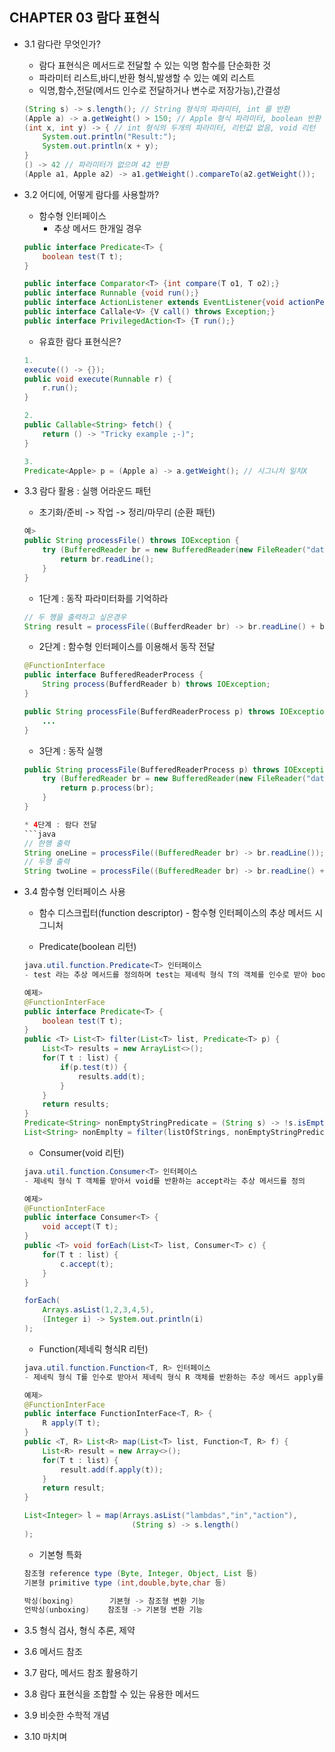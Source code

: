 ## CHAPTER 03 람다 표현식

* 3.1 람다란 무엇인가?

    * 람다 표현식은 메서드로 전달할 수 있는 익명 함수를 단순화한 것
    * 파라미터 리스트,바디,반환 형식,발생할 수 있는 예외 리스트
    * 익명,함수,전달(메서드 인수로 전달하거나 변수로 저장가능),간결성

    ```java
    (String s) -> s.length(); // String 형식의 파라미터, int 를 반환
    (Apple a) -> a.getWeight() > 150; // Apple 형식 파라미터, boolean 반환
    (int x, int y) -> { // int 형식의 두개의 파라미터, 리턴값 없음, void 리턴
        System.out.println("Result:");
        System.out.println(x + y);
    }
    () -> 42 // 파라미터가 없으며 42 반환
    (Apple a1, Apple a2) -> a1.getWeight().compareTo(a2.getWeight());
    ```

* 3.2 어디에, 어떻게 람다를 사용할까?

    * 함수형 인터페이스
        * 추상 메서드 한개일 경우

    ```java
    public interface Predicate<T> {
        boolean test(T t);
    }

    public interface Comparator<T> {int compare(T o1, T o2);}
    public interface Runnable {void run();}
    public interface ActionListener extends EventListener{void actionPerformed(ActionEvent e);}
    public interface Callale<V> {V call() throws Exception;}
    public interface PrivilegedAction<T> {T run();}
    ```

    * 유효한 람다 표현식은?

    ```java
    1.
    execute(() -> {});
    public void execute(Runnable r) {
        r.run();
    }

    2. 
    public Callable<String> fetch() {
        return () -> "Tricky example ;-)";
    }

    3.
    Predicate<Apple> p = (Apple a) -> a.getWeight(); // 시그니처 일치X
    ```

* 3.3 람다 활용 : 실행 어라운드 패턴

    * 초기화/준비 -> 작업 -> 정리/마무리 (순환 패턴)

    ```java
    예>
    public String processFile() throws IOException {
        try (BufferedReader br = new BufferedReader(new FileReader("data.txt"))) {
            return br.readLine();
        }
    }
    ```

    * 1단계 : 동작 파라미터화를 기억하라
    ```java
    // 두 행을 출력하고 싶은경우
    String result = processFile((BufferdReader br) -> br.readLine() + br.readLine());
    ```
    * 2단계 : 함수형 인터페이스를 이용해서 동작 전달
    ```java
    @FunctionInterface
    public interface BufferedReaderProcess {
        String process(BufferdReader b) throws IOException;
    }

    public String processFile(BufferdReaderProcess p) throws IOException {
        ...
    }
    ```

    * 3단계 : 동작 실행
    ```java
    public String processFile(BufferedReaderProcess p) throws IOException {
        try (BufferedReader br = new BufferedReader(new FileReader("data.txt"))) {
            return p.process(br);
        }
    }

    * 4단계 : 람다 전달
    ```java
    // 한행 출력
    String oneLine = processFile((BufferedReader br) -> br.readLine());
    // 두행 출력
    String twoLine = processFile((BufferedReader br) -> br.readLine() + br.readLine());
    ```

* 3.4 함수형 인터페이스 사용

    * 함수 디스크립터(function descriptor) - 함수형 인터페이스의 추상 메서드 시그니처

    * Predicate(boolean 리턴)
    ```java
    java.util.function.Predicate<T> 인터페이스
    - test 라는 추상 메서드를 정의하며 test는 제네릭 형식 T의 객체를 인수로 받아 boolean을 반환한다

    예제>
    @FunctionInterFace
    public interface Predicate<T> {
        boolean test(T t);
    }
    public <T> List<T> filter(List<T> list, Predicate<T> p) {
        List<T> results = new ArrayList<>();
        for(T t : list) {
            if(p.test(t)) {
                results.add(t);
            }
        }
        return results;
    }
    Predicate<String> nonEmptyStringPredicate = (String s) -> !s.isEmpty();
    List<String> nonEmplty = filter(listOfStrings, nonEmptyStringPredicate);
    ```

    * Consumer(void 리턴)
    ```java
    java.util.function.Consumer<T> 인터페이스
    - 제네릭 형식 T 객체를 받아서 void를 반환하는 accept라는 추상 메서드를 정의

    예제>
    @FunctionInterFace
    public interface Consumer<T> {
        void accept(T t);
    }
    public <T> void forEach(List<T> list, Consumer<T> c) {
        for(T t : list) {
            c.accept(t);
        }
    }

    forEach(
        Arrays.asList(1,2,3,4,5),
        (Integer i) -> System.out.println(i)
    );
    ```

    * Function(제네릭 형식R 리턴)
    ```java
    java.util.function.Function<T, R> 인터페이스
    - 제네릭 형식 T를 인수로 받아서 제네릭 형식 R 객체를 반환하는 추상 메서드 apply를 정의

    예제>
    @FunctionInterFace
    public interface FunctionInterFace<T, R> {
        R apply(T t);
    }
    public <T, R> List<R> map(List<T> list, Function<T, R> f) {
        List<R> result = new Array<>();
        for(T t : list) {
            result.add(f.apply(t));
        }
        return result;
    }

    List<Integer> l = map(Arrays.asList("lambdas","in","action"),
                            (String s) -> s.length()
    );
    ```

    * 기본형 특화
    ```java
    참조형 reference type (Byte, Integer, Object, List 등)
    기본형 primitive type (int,double,byte,char 등)

    박싱(boxing)        기본형 -> 참조형 변환 기능 
    언박싱(unboxing)    참조형 -> 기본형 변환 기능
    ```

* 3.5 형식 검사, 형식 추론, 제약
* 3.6 메서드 참조
* 3.7 람다, 메서드 참조 활용하기
* 3.8 람다 표현식을 조합할 수 있는 유용한 메서드
* 3.9 비슷한 수학적 개념
* 3.10 마치며
